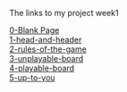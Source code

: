 <p>The links to my project week1</p>
<a href="https://mert1980.github.io/HTML-CSS-GitHub/homework/week-1-project/0-blank-page-setup">0-Blank Page</a><br>
<a href="https://mert1980.github.io/HTML-CSS-GitHub/homework/week-1-project/1-head-and-header">1-head-and-header</a><br>
<a href="https://mert1980.github.io/HTML-CSS-GitHub/homework/week-1-project/2-rules-of-the-game">2-rules-of-the-game</a><br>
<a href="https://mert1980.github.io/HTML-CSS-GitHub/homework/week-1-project/3-unplayable-board">3-unplayable-board</a><br>
<a href="https://mert1980.github.io/HTML-CSS-GitHub/homework/week-1-project/4-playable-board">4-playable-board</a><br>
<a href="https://mert1980.github.io/HTML-CSS-GitHub/homework/week-1-project/5-up-to-you">5-up-to-you</a>

